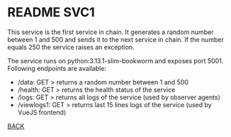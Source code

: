 # README SVC1
This service is the first service in chain.
It generates a random number between 1 and 500 and sends it to the next service in chain.
If the number equals 250 the service raises an exception.

The service runs on python:3.13.1-slim-bookworm and exposes port 5001.
Following endpoints are available:
- /data: GET > returns a random number between 1 and 500
- /health: GET > returns the health status of the service
- /logs: GET > returns all logs of the service (used by observer agents)
- /viewlogs1: GET > returns last 15 lines logs of the service (used by VueJS frontend)

[BACK](../README.md)